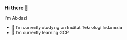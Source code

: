 ### Hi there 👋

I'm Abidazl

- 🔭 I’m currently studying on Institut Teknologi Indonesia
- 🌱 I’m currently learning GCP

